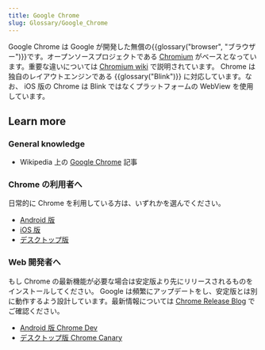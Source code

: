 ```yaml
---
title: Google Chrome
slug: Glossary/Google_Chrome
---
```


Google Chrome は Google が開発した無償の{{glossary("browser", "ブラウザー")}}です。オープンソースプロジェクトである [Chromium](http://www.chromium.org/) がベースとなっています。重要な違いについては [Chromium wiki](https://code.google.com/p/chromium/wiki/ChromiumBrowserVsGoogleChrome) で説明されています。 Chrome は独自のレイアウトエンジンである {{glossary("Blink")}} に対応しています。なお、 iOS 版の Chrome は Blink ではなくプラットフォームの WebView を使用しています。

## Learn more

### General knowledge

- Wikipedia 上の [Google Chrome](https://ja.wikipedia.org/wiki/Google_Chrome) 記事

### Chrome の利用者へ

日常的に Chrome を利用している方は、いずれかを選んでください。

- [Android 版](https://play.google.com/store/apps/details?id=com.android.chrome)
- [iOS 版](https://apps.apple.com/us/app/chrome-web-browser-by-google/id535886823)
- [デスクトップ版](https://www.google.com/chrome/)

### Web 開発者へ

もし Chrome の最新機能が必要な場合は安定版より先にリリースされるものをインストールしてください。 Google は頻繁にアップデートをし、安定版とは別に動作するよう設計しています。最新情報については [Chrome Release Blog](http://goo.gl/CCPRW) でご確認ください。

- [Android 版 Chrome Dev](https://play.google.com/store/apps/details?id=com.chrome.dev)
- [デスクトップ版 Chrome Canary](https://www.google.com/chrome/browser/canary.html)
